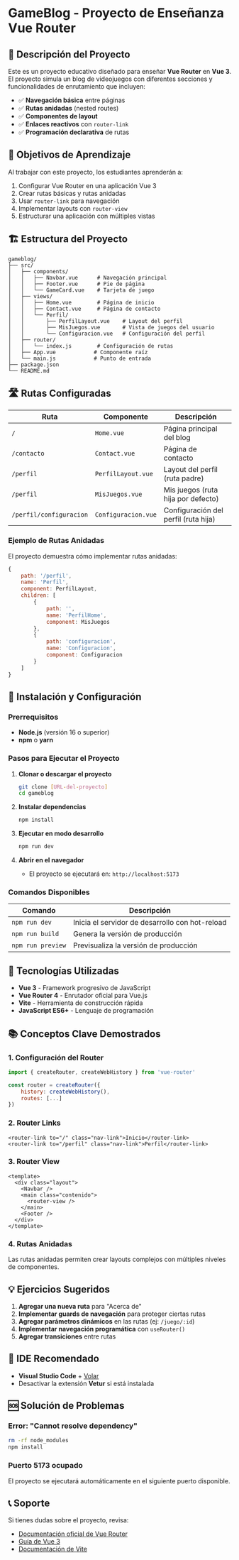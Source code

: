 # GameBlog - Proyecto de Enseñanza Vue Router

## 📖 Descripción del Proyecto

Este es un proyecto educativo diseñado para enseñar **Vue Router** en **Vue 3**. El proyecto simula un blog de videojuegos con diferentes secciones y funcionalidades de enrutamiento que incluyen:

- ✅ **Navegación básica** entre páginas
- ✅ **Rutas anidadas** (nested routes)
- ✅ **Componentes de layout**
- ✅ **Enlaces reactivos** con `router-link`
- ✅ **Programación declarativa** de rutas

## 🎯 Objetivos de Aprendizaje

Al trabajar con este proyecto, los estudiantes aprenderán a:

1. Configurar Vue Router en una aplicación Vue 3
2. Crear rutas básicas y rutas anidadas
3. Usar `router-link` para navegación
4. Implementar layouts con `router-view`
5. Estructurar una aplicación con múltiples vistas

## 🏗️ Estructura del Proyecto

```
gameblog/
├── src/
│   ├── components/
│   │   ├── Navbar.vue      # Navegación principal
│   │   ├── Footer.vue      # Pie de página
│   │   └── GameCard.vue    # Tarjeta de juego
│   ├── views/
│   │   ├── Home.vue        # Página de inicio
│   │   ├── Contact.vue     # Página de contacto
│   │   └── Perfil/
│   │       ├── PerfilLayout.vue    # Layout del perfil
│   │       ├── MisJuegos.vue       # Vista de juegos del usuario
│   │       └── Configuracion.vue   # Configuración del perfil
│   ├── router/
│   │   └── index.js        # Configuración de rutas
│   ├── App.vue            # Componente raíz
│   └── main.js            # Punto de entrada
├── package.json
└── README.md
```

## 🛣️ Rutas Configuradas

| Ruta | Componente | Descripción |
|------|------------|-------------|
| `/` | `Home.vue` | Página principal del blog |
| `/contacto` | `Contact.vue` | Página de contacto |
| `/perfil` | `PerfilLayout.vue` | Layout del perfil (ruta padre) |
| `/perfil` | `MisJuegos.vue` | Mis juegos (ruta hija por defecto) |
| `/perfil/configuracion` | `Configuracion.vue` | Configuración del perfil (ruta hija) |

### Ejemplo de Rutas Anidadas

El proyecto demuestra cómo implementar rutas anidadas:

```javascript
{
    path: '/perfil',
    name: 'Perfil',
    component: PerfilLayout,
    children: [
        {
            path: '',
            name: 'PerfilHome',
            component: MisJuegos
        },
        {
            path: 'configuracion',
            name: 'Configuracion',
            component: Configuracion
        }
    ]
}
```

## 🚀 Instalación y Configuración

### Prerrequisitos

- **Node.js** (versión 16 o superior)
- **npm** o **yarn**

### Pasos para Ejecutar el Proyecto

1. **Clonar o descargar el proyecto**
   ```bash
   git clone [URL-del-proyecto]
   cd gameblog
   ```

2. **Instalar dependencias**
   ```bash
   npm install
   ```

3. **Ejecutar en modo desarrollo**
   ```bash
   npm run dev
   ```

4. **Abrir en el navegador**
   - El proyecto se ejecutará en: `http://localhost:5173`

### Comandos Disponibles

| Comando | Descripción |
|---------|-------------|
| `npm run dev` | Inicia el servidor de desarrollo con hot-reload |
| `npm run build` | Genera la versión de producción |
| `npm run preview` | Previsualiza la versión de producción |

## 🔧 Tecnologías Utilizadas

- **Vue 3** - Framework progresivo de JavaScript
- **Vue Router 4** - Enrutador oficial para Vue.js
- **Vite** - Herramienta de construcción rápida
- **JavaScript ES6+** - Lenguaje de programación

## 📚 Conceptos Clave Demostrados

### 1. Configuración del Router
```javascript
import { createRouter, createWebHistory } from 'vue-router'

const router = createRouter({
    history: createWebHistory(),
    routes: [...]
})
```

### 2. Router Links
```vue
<router-link to="/" class="nav-link">Inicio</router-link>
<router-link to="/perfil" class="nav-link">Perfil</router-link>
```

### 3. Router View
```vue
<template>
  <div class="layout">
    <Navbar />
    <main class="contenido">
      <router-view />
    </main>
    <Footer />
  </div>
</template>
```

### 4. Rutas Anidadas
Las rutas anidadas permiten crear layouts complejos con múltiples niveles de componentes.

## 💡 Ejercicios Sugeridos

1. **Agregar una nueva ruta** para "Acerca de"
2. **Implementar guards de navegación** para proteger ciertas rutas
3. **Agregar parámetros dinámicos** en las rutas (ej: `/juego/:id`)
4. **Implementar navegación programática** con `useRouter()`
5. **Agregar transiciones** entre rutas

## 📖 IDE Recomendado

- **Visual Studio Code** + [Volar](https://marketplace.visualstudio.com/items?itemName=Vue.volar)
- Desactivar la extensión **Vetur** si está instalada

## 🆘 Solución de Problemas

### Error: "Cannot resolve dependency"
```bash
rm -rf node_modules
npm install
```

### Puerto 5173 ocupado
El proyecto se ejecutará automáticamente en el siguiente puerto disponible.

## 📞 Soporte

Si tienes dudas sobre el proyecto, revisa:
- [Documentación oficial de Vue Router](https://router.vuejs.org/)
- [Guía de Vue 3](https://vuejs.org/guide/)
- [Documentación de Vite](https://vite.dev/)
